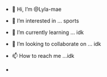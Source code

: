 - 👋 Hi, I’m @Lyla-mae
- 👀 I’m interested in ... sports
- 🌱 I’m currently learning ... idk
- 💞️ I’m looking to collaborate on ... idk
- 📫 How to reach me ...idk

- 

<!---
Lyla-mae/Lyla-mae is a ✨ special ✨ repository because its `README.md` (this file) appears on your GitHub profile.
You can click the Preview link to take a look at your changes.
--->
